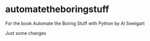 # automatetheboringstuff
For the book Automate the Boring Stuff with Python by Al Sweigart

Just some changes